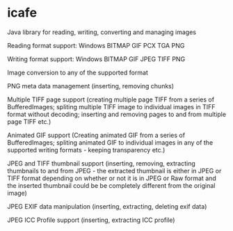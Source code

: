 icafe
=====

Java library for reading, writing, converting and managing images

Reading format support:
Windows BITMAP
GIF
PCX
TGA
PNG

Writing format support:
Windows BITMAP
GIF
JPEG
TIFF
PNG

Image conversion to any of the supported format

PNG meta data management (inserting, removing chunks)

Multiple TIFF page support (creating multiple page TIFF from a series of BufferedImages; spliting multiple TIFF image to 
individual images in TIFF format without decoding; inserting and removing pages to and from multiple page TIFF etc.)

Animated GIF support (Creating animated GIF from a series of BufferedImages; spliting animated GIF to individual images in any of the supported writing formats - keeping transparency etc.)

JPEG and TIFF thumbnail support (inserting, removing, extracting thumbnails to and from JPEG - the extracted thumbnail is either in JPEG or TIFF format depending on whether or not it is in JPEG or Raw format and the inserted thumbnail could be be completely different from the original image)

JPEG EXIF data manipulation (inserting, extracting, deleting exif data)

JPEG ICC Profile support (inserting, extracting ICC profile)
